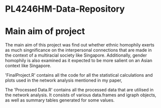 # PL4246HM-Data-Repository

# Main aim of project 
The main aim of this project was find out whether ethnic homophily exerts as much singnificance 
on the interpersonal connections that are made in the context of a multiracial society like Singapore. 
Additionally, gender homophily is also examined as it expected to be more salient on an Asian context like Singapore. 

'FinalProject.R' contains all the code for all the statistical calculations and plots used in the network analysis mentioned in my paper, 

The 'Processed Data.R' contains all the processed data that are utilised in the network analysis. 
It consists of various data.frames and igraph objects, as well as summary tables generated for some values. 

